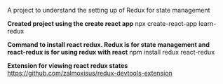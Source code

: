 A project to understand the setting up of Redux for state management

**Created project using the create react app**
npx create-react-app learn-redux

**Command to install react redux. Redux is for state management and react-redux is for using redux with react**
npm install redux react-redux

**Extension for viewing react redux states**
https://github.com/zalmoxisus/redux-devtools-extension
